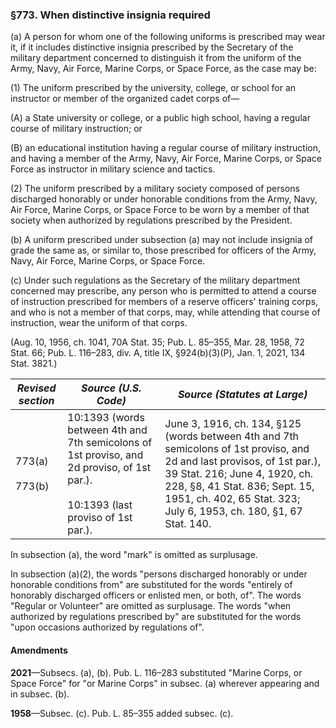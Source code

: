 ### §773. When distinctive insignia required ###

(a) A person for whom one of the following uniforms is prescribed may wear it, if it includes distinctive insignia prescribed by the Secretary of the military department concerned to distinguish it from the uniform of the Army, Navy, Air Force, Marine Corps, or Space Force, as the case may be:

(1) The uniform prescribed by the university, college, or school for an instructor or member of the organized cadet corps of—

(A) a State university or college, or a public high school, having a regular course of military instruction; or

(B) an educational institution having a regular course of military instruction, and having a member of the Army, Navy, Air Force, Marine Corps, or Space Force as instructor in military science and tactics.

(2) The uniform prescribed by a military society composed of persons discharged honorably or under honorable conditions from the Army, Navy, Air Force, Marine Corps, or Space Force to be worn by a member of that society when authorized by regulations prescribed by the President.

(b) A uniform prescribed under subsection (a) may not include insignia of grade the same as, or similar to, those prescribed for officers of the Army, Navy, Air Force, Marine Corps, or Space Force.

(c) Under such regulations as the Secretary of the military department concerned may prescribe, any person who is permitted to attend a course of instruction prescribed for members of a reserve officers' training corps, and who is not a member of that corps, may, while attending that course of instruction, wear the uniform of that corps.

(Aug. 10, 1956, ch. 1041, 70A Stat. 35; Pub. L. 85–355, Mar. 28, 1958, 72 Stat. 66; Pub. L. 116–283, div. A, title IX, §924(b)(3)(P), Jan. 1, 2021, 134 Stat. 3821.)

|  *Revised section*   |                                                          *Source (U.S. Code)*                                                          |                                                                                                                  *Source (Statutes at Large)*                                                                                                                  |
|----------------------|----------------------------------------------------------------------------------------------------------------------------------------|----------------------------------------------------------------------------------------------------------------------------------------------------------------------------------------------------------------------------------------------------------------|
|773(a)<br/><br/>773(b)|10:1393 (words between 4th and 7th semicolons of 1st proviso, and 2d proviso, of 1st par.).<br/><br/>10:1393 (last proviso of 1st par.).|June 3, 1916, ch. 134, §125 (words between 4th and 7th semicolons of 1st proviso, and 2d and last provisos, of 1st par.), 39 Stat. 216; June 4, 1920, ch. 228, §8, 41 Stat. 836; Sept. 15, 1951, ch. 402, 65 Stat. 323; July 6, 1953, ch. 180, §1, 67 Stat. 140.|

In subsection (a), the word "mark" is omitted as surplusage.

In subsection (a)(2), the words "persons discharged honorably or under honorable conditions from" are substituted for the words "entirely of honorably discharged officers or enlisted men, or both, of". The words "Regular or Volunteer" are omitted as surplusage. The words "when authorized by regulations prescribed by" are substituted for the words "upon occasions authorized by regulations of".

#### Amendments ####

**2021**—Subsecs. (a), (b). Pub. L. 116–283 substituted "Marine Corps, or Space Force" for "or Marine Corps" in subsec. (a) wherever appearing and in subsec. (b).

**1958**—Subsec. (c). Pub. L. 85–355 added subsec. (c).